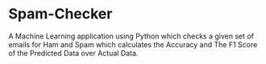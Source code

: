 # Spam-Checker
A Machine Learning application using Python which checks a given set
of emails for Ham and Spam which calculates the Accuracy and The F1
Score of the Predicted Data over Actual Data.
